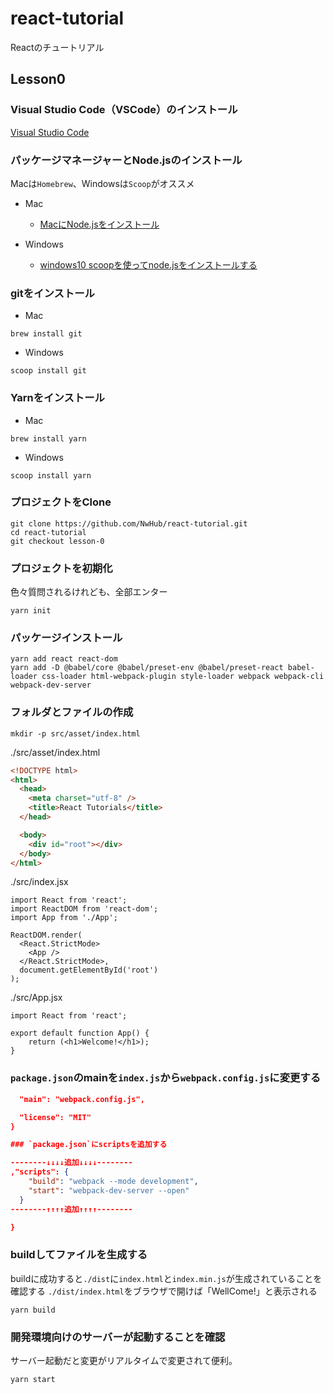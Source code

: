 # react-tutorial

Reactのチュートリアル

## Lesson0

### Visual Studio Code（VSCode）のインストール

[Visual Studio Code](https://azure.microsoft.com/ja-jp/products/visual-studio-code/)

### パッケージマネージャーとNode.jsのインストール

Macは`Homebrew`、Windowsは`Scoop`がオススメ

- Mac
  - [MacにNode.jsをインストール](https://qiita.com/kyosuke5_20/items/c5f68fc9d89b84c0df09)

- Windows
  - [windows10 scoopを使ってnode.jsをインストールする](https://mebee.info/2020/04/20/post-10056/)

### gitをインストール

- Mac

``` shell
brew install git
```

- Windows

``` shell
scoop install git
```

### Yarnをインストール

- Mac

``` shell
brew install yarn
```

- Windows

``` shell
scoop install yarn
```

### プロジェクトをClone

```shell
git clone https://github.com/NwHub/react-tutorial.git
cd react-tutorial
git checkout lesson-0
```

### プロジェクトを初期化

色々質問されるけれども、全部エンター

```shell
yarn init
```

### パッケージインストール

```shell
yarn add react react-dom
yarn add -D @babel/core @babel/preset-env @babel/preset-react babel-loader css-loader html-webpack-plugin style-loader webpack webpack-cli webpack-dev-server
```

### フォルダとファイルの作成

```shell
mkdir -p src/asset/index.html
```

./src/asset/index.html

```html
<!DOCTYPE html>
<html>
  <head>
    <meta charset="utf-8" />
    <title>React Tutorials</title>
  </head>

  <body>
    <div id="root"></div>
  </body>
</html>
```

./src/index.jsx

```JSX
import React from 'react';
import ReactDOM from 'react-dom';
import App from './App';

ReactDOM.render(
  <React.StrictMode>
    <App />
  </React.StrictMode>,
  document.getElementById('root')
);
```

./src/App.jsx

```JSX
import React from 'react';

export default function App() {
    return (<h1>Welcome!</h1>);
}
```

### `package.json`のmainを`index.js`から`webpack.config.js`に変更する

``` JSON
  "main": "webpack.config.js",
```

``` JSON
  "license": "MIT"
}

### `package.json`にscriptsを追加する

--------↓↓↓↓追加↓↓↓↓--------
,"scripts": {
    "build": "webpack --mode development",
    "start": "webpack-dev-server --open"
  }
--------↑↑↑↑追加↑↑↑↑--------

}
```

### buildしてファイルを生成する

buildに成功すると`./dist`に`index.html`と`index.min.js`が生成されていることを確認する
`./dist/index.html`をブラウザで開けば「WellCome!」と表示される

```shell
yarn build
```

### 開発環境向けのサーバーが起動することを確認

サーバー起動だと変更がリアルタイムで変更されて便利。

```shell
yarn start
```
